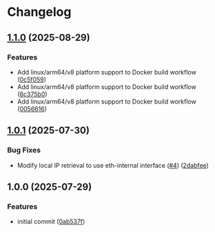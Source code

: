 # Changelog

## [1.1.0](https://github.com/ctfplatform/simple-network-proxy/compare/v1.0.1...v1.1.0) (2025-08-29)


### Features

* Add linux/arm64/v8 platform support to Docker build workflow ([0c5f059](https://github.com/ctfplatform/simple-network-proxy/commit/0c5f059a507ec39f50fb26a031eefefef3c6fed5))
* Add linux/arm64/v8 platform support to Docker build workflow ([6c375b0](https://github.com/ctfplatform/simple-network-proxy/commit/6c375b0f614d55bf89c34f62875c53866c32a628))
* Add linux/arm64/v8 platform support to Docker build workflow ([0056616](https://github.com/ctfplatform/simple-network-proxy/commit/005661617c355e7bbbe2e44b862e29c4b0edda3f))

## [1.0.1](https://github.com/nomeaning777/simple-network-proxy/compare/v1.0.0...v1.0.1) (2025-07-30)


### Bug Fixes

* Modify local IP retrieval to use eth-internal interface  ([#4](https://github.com/nomeaning777/simple-network-proxy/issues/4)) ([2dabfee](https://github.com/nomeaning777/simple-network-proxy/commit/2dabfee421bdbdf146019e73d83b0f040b589ffc))

## 1.0.0 (2025-07-29)


### Features

* initial commit ([0ab537f](https://github.com/nomeaning777/simple-network-proxy/commit/0ab537f0582d4e89dff66465d75dcfe29e8d406b))

